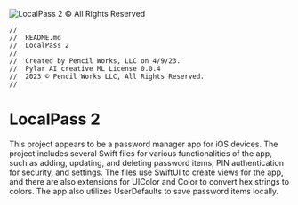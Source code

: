 ![LocalPass 2 © All Rights Reserved](https://user-images.githubusercontent.com/5947268/230969809-dc3e0518-c490-4922-b247-0a3bf0b465a6.png)

```
//
//  README.md
//  LocalPass 2
//
//  Created by Pencil Works, LLC on 4/9/23.
//  Pylar AI creative ML License 0.0.4
//  2023 © Pencil Works LLC, All Rights Reserved.
//
```

#  LocalPass 2

This project appears to be a password manager app for iOS devices. The project includes several Swift files for various functionalities of the app, such as adding, updating, and deleting password items, PIN authentication for security, and settings. The files use SwiftUI to create views for the app, and there are also extensions for UIColor and Color to convert hex strings to colors. The app also utilizes UserDefaults to save password items locally.
